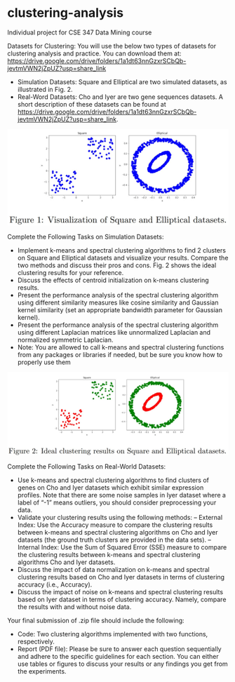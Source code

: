 # clustering-analysis
Individual project for CSE 347 Data Mining course


Datasets for Clustering:
You will use the below two types of datasets for clustering analysis and practice. You can download them at:
https://drive.google.com/drive/folders/1a1dt63nnGzxrSCbQb-jevtmVWN2jZpUZ?usp=share_link
- Simulation Datasets: Square and Elliptical are two simulated datasets, as illustrated in Fig. 2.
- Real-Word Datasets: Cho and Iyer are two gene sequences datasets. A short description of these datasets can be found at https://drive.google.com/drive/folders/1a1dt63nnGzxrSCbQb-jevtmVWN2jZpUZ?usp=share_link.

![Figure 1](https://github.com/lin-shuang/clustering-analysis/blob/main/misc/Figure_1.jpg?raw=true)

Complete the Following Tasks on Simulation Datasets:
- Implement k-means and spectral clustering algorithms to find 2 clusters on Square and Elliptical datasets and visualize your results. Compare the two methods and discuss their pros and cons. Fig. 2 shows the ideal clustering results for your reference.
- Discuss the effects of centroid initialization on k-means clustering results.
- Present the performance analysis of the spectral clustering algorithm using different similarity measures like cosine similarity and Gaussian kernel similarity (set an appropriate bandwidth parameter for Gaussian kernel).
- Present the performance analysis of the spectral clustering algorithm using different Laplacian matrices like unnormalized Laplacian and normalized symmetric Laplacian.
- Note: You are allowed to call k-means and spectral clustering functions from any packages or libraries if needed, but be sure you know how to properly use them

![Figure 1](https://github.com/lin-shuang/clustering-analysis/blob/main/misc/Figure_2.jpg?raw=true)

Complete the Following Tasks on Real-World Datasets:
- Use k-means and spectral clustering algorithms to find clusters of genes on Cho and Iyer datasets which exhibit similar expression profiles. Note that there are some noise samples in Iyer dataset where a label of “-1” means outliers, you should consider preprocessing your data.
- Validate your clustering results using the following methods:
  – External Index: Use the Accuracy measure to compare the clustering results between k-means and spectral clustering algorithms on Cho and Iyer datasets (the ground truth clusters are provided in the data sets).
  – Internal Index: Use the Sum of Squared Error (SSE) measure to compare the clustering results between k-means and spectral clustering algorithms Cho and Iyer datasets.
- Discuss the impact of data normalization on k-means and spectral clustering results based on Cho and Iyer datasets in terms of clustering accuracy (i.e., Accuracy).
- Discuss the impact of noise on k-means and spectral clustering results based on Iyer dataset in terms of clustering accuracy. Namely, compare the results with and without noise data.

Your final submission of .zip file should include the following:
- Code: Two clustering algorithms implemented with two functions, respectively.
- Report (PDF file): Please be sure to answer each question sequentially and adhere to the specific guidelines for each section. You can either use tables or figures to discuss your results or any findings you get from the experiments.
